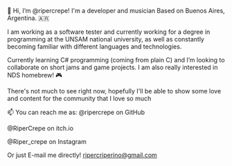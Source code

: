 💛 Hi, I’m @ripercrepe! I'm a developer and musician
Based on Buenos Aires, Argentina. 🇦🇷


I am working as a software tester and currently working for a degree in programming at the UNSAM national university, as well as constantly becoming
familiar with different languages and technologies.

Currently learning C# programming (coming from plain C) and I’m looking to collaborate on short jams and game projects.
I am also really interested in NDS homebrew! 🎮

There's not much to see right now, hopefully I'll be able to show some
love and content for the community that I love so much


📫 You can reach me as:
@ripercrepe on GitHub

@RiperCrepe on itch.io

@Riper_crepe on Instagram

Or just E-mail me directly! ripercriperino@gmail.com

<!---
ripercrepe/ripercrepe is a ✨ special ✨ repository because its `README.md` (this file) appears on your GitHub profile.
You can click the Preview link to take a look at your changes.
--->

